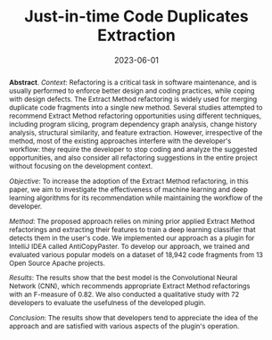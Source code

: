 ---
title: "Just-in-time Code Duplicates Extraction"
authors: '<i>Eman Abdullah AlOmar, Anton Ivanov, Zarina Kurbatova, Yaroslav Golubev, Mohamed Wiem Mkaouer, Ali Ouni, Timofey Bryksin, Le Nguyen, Amit Kini, and Aditya Thakur</i>'
status: "published"
collection: publications
permalink: /publications/2023-06-01-duplicate-extraction
date: 2023-06-01
venue: "<b>Information and Software Technology</b>"
paperurl: 'https://doi.org/10.1016/j.infsof.2023.107169'
pdf: 'https://arxiv.org/abs/2302.03416'
level: 'Q1'
counter_id: 'J1'
data: 'https://zenodo.org/record/7428835'
tool: 'https://github.com/JetBrains-Research/anti-copy-paster'
abstract: "<p><b>Abstract</b>. <i>Context</i>: Refactoring is a critical task in software maintenance, and is usually performed to enforce better design and coding practices, while coping with design defects. The Extract Method refactoring is widely used for merging duplicate code fragments into a single new method. Several studies attempted to recommend Extract Method refactoring opportunities using different techniques, including program slicing, program dependency graph analysis, change history analysis, structural similarity, and feature extraction. However, irrespective of the method, most of the existing approaches interfere with the developer's workflow: they require the developer to stop coding and analyze the suggested opportunities, and also consider all refactoring suggestions in the entire project without focusing on the development context.</p><p><i>Objective</i>: To increase the adoption of the Extract Method refactoring, in this paper, we aim to investigate the effectiveness of machine learning and deep learning algorithms for its recommendation while maintaining the workflow of the developer.</p><p><i>Method</i>: The proposed approach relies on mining prior applied Extract Method refactorings and extracting their features to train a deep learning classifier that detects them in the user's code. We implemented our approach as a plugin for IntelliJ IDEA called AntiCopyPaster. To develop our approach, we trained and evaluated various popular models on a dataset of 18,942 code fragments from 13 Open Source Apache projects.</p><p><i>Results</i>: The results show that the best model is the Convolutional Neural Network (CNN), which recommends appropriate Extract Method refactorings with an F-measure of 0.82. We also conducted a qualitative study with 72 developers to evaluate the usefulness of the developed plugin.</p><p><i>Conclusion</i>: The results show that developers tend to appreciate the idea of the approach and are satisfied with various aspects of the plugin's operation.</p>"
j1: 'true'
j1venue: "<b>ESEM'23</b>"
j1level: 'A'
---